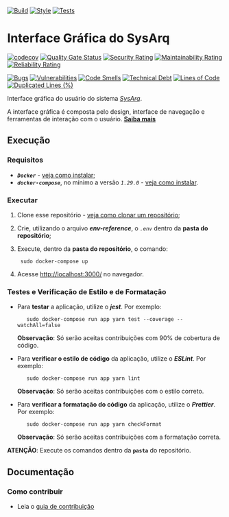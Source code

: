 [![Build](https://github.com/fga-eps-mds/2021.1-PC-GO1-Frontend/workflows/Compilação/badge.svg)](https://github.com/fga-eps-mds/2021.1-PC-GO1-Frontend/actions/workflows/build.yml)
[![Style](https://github.com/fga-eps-mds/2021.1-PC-GO1-Frontend/workflows/Estilo/badge.svg)](https://github.com/fga-eps-mds/2021.1-PC-GO1-Frontend/actions/workflows/style.yml)
[![Tests](https://github.com/fga-eps-mds/2021.1-PC-GO1-Frontend/workflows/Testes/badge.svg)](https://github.com/fga-eps-mds/2021.1-PC-GO1-Frontend/actions/workflows/test.yml)

# Interface Gráfica do SysArq

[![codecov](https://codecov.io/gh/fga-eps-mds/2021.1-PC-GO1-Frontend/branch/main/graph/badge.svg?token=Y9IOQCM8P3)](https://codecov.io/gh/fga-eps-mds/2021.1-PC-GO1-Frontend)
[![Quality Gate Status](https://sonarcloud.io/api/project_badges/measure?project=fga-eps-mds_2021.1-PC-GO1-Frontend&metric=alert_status)](https://sonarcloud.io/summary/new_code?id=fga-eps-mds_2021.1-PC-GO1-Frontend)
[![Security Rating](https://sonarcloud.io/api/project_badges/measure?project=fga-eps-mds_2021.1-PC-GO1-Frontend&metric=security_rating)](https://sonarcloud.io/summary/new_code?id=fga-eps-mds_2021.1-PC-GO1-Frontend)
[![Maintainability Rating](https://sonarcloud.io/api/project_badges/measure?project=fga-eps-mds_2021.1-PC-GO1-Frontend&metric=sqale_rating)](https://sonarcloud.io/summary/new_code?id=fga-eps-mds_2021.1-PC-GO1-Frontend)
[![Reliability Rating](https://sonarcloud.io/api/project_badges/measure?project=fga-eps-mds_2021.1-PC-GO1-Frontend&metric=reliability_rating)](https://sonarcloud.io/summary/new_code?id=fga-eps-mds_2021.1-PC-GO1-Frontend)

[![Bugs](https://sonarcloud.io/api/project_badges/measure?project=fga-eps-mds_2021.1-PC-GO1-Frontend&metric=bugs)](https://sonarcloud.io/summary/new_code?id=fga-eps-mds_2021.1-PC-GO1-Frontend)
[![Vulnerabilities](https://sonarcloud.io/api/project_badges/measure?project=fga-eps-mds_2021.1-PC-GO1-Frontend&metric=vulnerabilities)](https://sonarcloud.io/summary/new_code?id=fga-eps-mds_2021.1-PC-GO1-Frontend)
[![Code Smells](https://sonarcloud.io/api/project_badges/measure?project=fga-eps-mds_2021.1-PC-GO1-Frontend&metric=code_smells)](https://sonarcloud.io/summary/new_code?id=fga-eps-mds_2021.1-PC-GO1-Frontend)
[![Technical Debt](https://sonarcloud.io/api/project_badges/measure?project=fga-eps-mds_2021.1-PC-GO1-Frontend&metric=sqale_index)](https://sonarcloud.io/summary/new_code?id=fga-eps-mds_2021.1-PC-GO1-Frontend)
[![Lines of Code](https://sonarcloud.io/api/project_badges/measure?project=fga-eps-mds_2021.1-PC-GO1-Frontend&metric=ncloc)](https://sonarcloud.io/summary/new_code?id=fga-eps-mds_2021.1-PC-GO1-Frontend)
[![Duplicated Lines (%)](https://sonarcloud.io/api/project_badges/measure?project=fga-eps-mds_2021.1-PC-GO1-Frontend&metric=duplicated_lines_density)](https://sonarcloud.io/summary/new_code?id=fga-eps-mds_2021.1-PC-GO1-Frontend)

Interface gráfica do usuário do sistema *[SysArq](https://fga-eps-mds.github.io/2021.1-PC-GO1/)*. 

A interface gráfica é composta pelo design, interface de navegação e ferramentas de interação com o usuário. **[Saiba mais](https://fga-eps-mds.github.io/2021.1-PC-GO1/documentation/)**

## Execução

### Requisitos
 - ***`Docker`*** - [veja como instalar](https://docs.docker.com/engine/install/);
 - ***`docker-compose`***, no mínimo a versão *`1.29.0`* - [veja como instalar](https://docs.docker.com/compose/install/).

### Executar

1. Clone esse repositório - [veja como clonar um repositório](https://docs.github.com/pt/github/creating-cloning-and-archiving-repositories/cloning-a-repository-from-github/cloning-a-repository);

2. Crie, utilizando o arquivo ***env-reference***, o *`.env`* dentro da **pasta do repositório**;

3. Execute, dentro da **pasta do repositório**, o comando:
   ```
    sudo docker-compose up
   ```

4. Acesse [http://localhost:3000/](http://localhost:3000) no navegador. 

### Testes e Verificação de Estilo e de Formatação

-  Para **testar** a aplicação, utilize o ***jest***. Por exemplo:
   ```
      sudo docker-compose run app yarn test --coverage --watchAll=false
   ```
   **Observação**: Só serão aceitas contribuições com 90% de cobertura de código.

- Para **verificar o estilo de código** da aplicação, utilize o ***ESLint***. Por exemplo:
   ```
      sudo docker-compose run app yarn lint
   ```
   **Observação**: Só serão aceitas contribuições com o estilo correto.

- Para **verificar a formatação do código** da aplicação, utilize o ***Prettier***. Por exemplo:
   ```
      sudo docker-compose run app yarn checkFormat
   ```
   **Observação**: Só serão aceitas contribuições com a formatação correta.  

**ATENÇÃO**: Execute os comandos dentro da **`pasta`** do repositório.

## Documentação

### Como contribuir

- Leia o [guia de contribuição](CONTRIBUTING.md)

